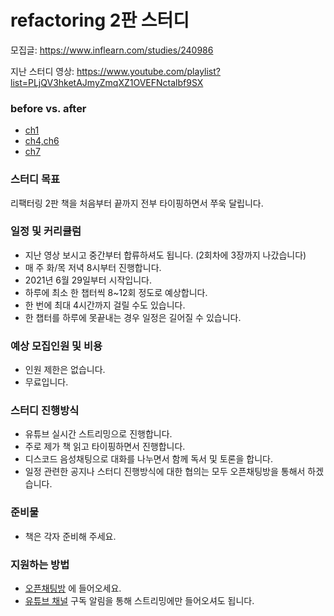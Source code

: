 # refactoring 2판 스터디

모집글: https://www.inflearn.com/studies/240986

지난 스터디 영상: https://www.youtube.com/playlist?list=PLjQV3hketAJmyZmqXZ1OVEFNctalbf9SX

### before vs. after
- [ch1](https://github.com/roy-jung/refactoring/pull/1) 
- [ch4,ch6](https://github.com/roy-jung/refactoring/pull/2)
- [ch7](https://github.com/roy-jung/refactoring/pull/3/commits/9a8d3e3c450a758071294966b40fd6b3b2255103)

### 스터디 목표

리팩터링 2판 책을 처음부터 끝까지 전부 타이핑하면서 쭈욱 달립니다.

### 일정 및 커리큘럼 

- 지난 영상 보시고 중간부터 합류하셔도 됩니다. (2회차에 3장까지 나갔습니다)
- 매 주 화/목 저녁 8시부터 진행합니다.
- 2021년 6월 29일부터 시작입니다.
- 하루에 최소 한 챕터씩 8~12회 정도로 예상합니다.
- 한 번에 최대 4시간까지 걸릴 수도 있습니다.
- 한 챕터를 하루에 못끝내는 경우 일정은 길어질 수 있습니다.

### 예상 모집인원 및 비용

- 인원 제한은 없습니다.
- 무료입니다.

### 스터디 진행방식
- 유튜브 실시간 스트리밍으로 진행합니다.
- 주로 제가 책 읽고 타이핑하면서 진행합니다.
- 디스코드 음성채팅으로 대화를 나누면서 함께 독서 및 토론을 합니다.
- 일정 관련한 공지나 스터디 진행방식에 대한 협의는 모두 오픈채팅방을 통해서 하겠습니다.

### 준비물
- 책은 각자 준비해 주세요.

### 지원하는 방법
- [오픈채팅방](https://open.kakao.com/o/gtvCekld) 에 들어오세요.
- [유튜브 채널](https://www.youtube.com/channel/UC68WPMGvA3Zj4qmqAuS8-ow) 구독 알림을 통해 스트리밍에만 들어오셔도 됩니다.
